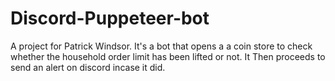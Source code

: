 # Discord-Puppeteer-bot
A project for Patrick Windsor. It's a bot that opens a a coin store to check whether the household order limit has been lifted or not. It Then proceeds to send an alert on discord incase it did.
